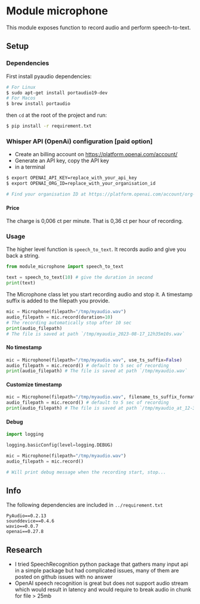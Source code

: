 # Module microphone

This module exposes function to record audio and perform speech-to-text.

## Setup

### Dependencies

First install pyaudio dependencies:

```sh
# For Linux
$ sudo apt-get install portaudio19-dev
# For Macos
$ brew install portaudio

```

then `cd` at the root of the project and run:

```sh
$ pip install -r requirement.txt
```

### Whisper API (OpenAi) configuration [paid option]

- Create an billing account on https://platform.openai.com/account/
- Generate an API key, copy the API key
- in a terminal 

``` sh
$ export OPENAI_API_KEY=replace_with_your_api_key
$ export OPENAI_ORG_ID=replace_with_your_organisation_id

# Find your organisation ID at https://platform.openai.com/account/org-settings
```

#### Price

The charge is 0,006 ct per minute. That is 0,36 ct per hour of recording.


### Usage

The higher level function is `speech_to_text`. It records audio and give you back a string.

``` py
from module_microphone import speech_to_text

text = speech_to_text(10) # give the duration in second
print(text)
```
The Microphone class let you start recording audio and stop it. A timestamp suffix is added to the filepath you provide.

``` py
mic = Microphone(filepath="/tmp/myaudio.wav")
audio_filepath = mic.record(duration=10)
# The recording automatically stop after 10 sec
print(audio_filepath)
# The file is saved at path `/tmp/myaudio_2023-08-17_12h35m10s.wav`

```

#### No timestamp

``` py
mic = Microphone(filepath="/tmp/myaudio.wav", use_ts_suffix=False)
audio_filepath = mic.record() # default to 5 sec of recording
print(audio_filepath) # The file is saved at path `/tmp/myaudio.wav`

```

#### Customize timestamp

``` py
mic = Microphone(filepath="/tmp/myaudio.wav", filename_ts_suffix_format = "_at_%H-%M")
audio_filepath = mic.record() # default to 5 sec of recording
print(audio_filepath) # The file is saved at path `/tmp/myaudio_at_12-36.wav`

```

#### Debug

``` py
import logging

logging.basicConfig(level=logging.DEBUG)

mic = Microphone(filepath="/tmp/myaudio.wav")
audio_filepath = mic.record()

# Will print debug message when the recording start, stop...
```

## Info

The following dependencies are included in `../requirement.txt`
```
PyAudio==0.2.13
sounddevice==0.4.6
wavio==0.0.7
openai==0.27.8
```


## Research

- I tried SpeechRecognition python package that gathers many input api in a simple package but had complicated issues, many of them are posted on github issues with no answer
- OpenAI speech recognition is great but does not support audio stream which would result in latency and would require to break audio in chunk for file > 25mb
